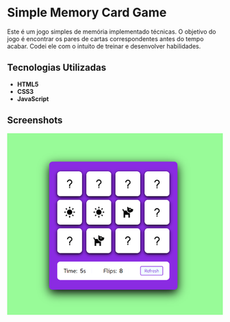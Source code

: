 # Simple Memory Card Game

Este é um jogo simples de memória implementado técnicas. 
O objetivo do jogo é encontrar os pares de cartas correspondentes antes do tempo acabar.
Codei ele com o intuito de treinar e desenvolver habilidades.

## Tecnologias Utilizadas

- **HTML5**
- **CSS3**
- **JavaScript**
  

## Screenshots

![App Screenshot](https://raw.githubusercontent.com/MicheleOM/simple-memory-card/main/screenshot.png)

